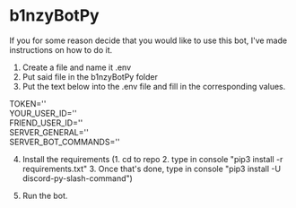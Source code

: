 # b1nzyBotPy

If you for some reason decide that you would like to use this bot, I've made instructions on how to do it.

1. Create a file and name it .env
2. Put said file in the b1nzyBotPy folder
3. Put the text below into the .env file and fill in the corresponding values.

TOKEN=''<br>
YOUR_USER_ID=''<br>
FRIEND_USER_ID=''<br>
SERVER_GENERAL=''<br>
SERVER_BOT_COMMANDS=''




4. Install the requirements (1. cd to repo  2. type in console "pip3 install -r requirements.txt" 3. Once that's done, type in console "pip3 install -U discord-py-slash-command")

5. Run the bot.
